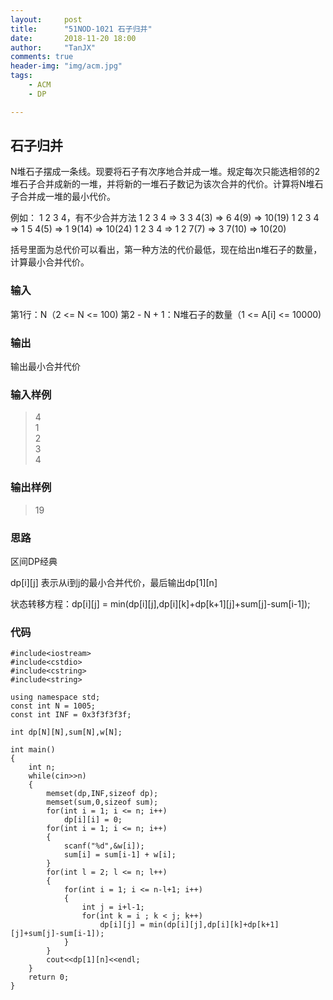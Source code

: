```yaml
---
layout:     post
title:      "51NOD-1021 石子归并"
date:       2018-11-20 18:00
author:     "TanJX"
comments: true
header-img: "img/acm.jpg"
tags:
    - ACM
    - DP

---
```


## 石子归并

N堆石子摆成一条线。现要将石子有次序地合并成一堆。规定每次只能选相邻的2堆石子合并成新的一堆，并将新的一堆石子数记为该次合并的代价。计算将N堆石子合并成一堆的最小代价。

例如： 1 2 3 4，有不少合并方法
1 2 3 4 => 3 3 4(3) => 6 4(9) => 10(19)
1 2 3 4 => 1 5 4(5) => 1 9(14) => 10(24)
1 2 3 4 => 1 2 7(7) => 3 7(10) => 10(20)

括号里面为总代价可以看出，第一种方法的代价最低，现在给出n堆石子的数量，计算最小合并代价。

### 输入

第1行：N（2 <= N <= 100)
第2 - N + 1：N堆石子的数量（1 <= A[i] <= 10000)

### 输出

输出最小合并代价

### 输入样例

>4<br>
1<br>
2<br>
3<br>
4

### 输出样例

>19

### 思路

区间DP经典

dp[i][j] 表示从i到j的最小合并代价，最后输出dp[1][n]

状态转移方程：dp[i][j] = min(dp[i][j],dp[i][k]+dp[k+1][j]+sum[j]-sum[i-1]);

### 代码

```
#include<iostream>
#include<cstdio>
#include<cstring>
#include<string>

using namespace std;
const int N = 1005;
const int INF = 0x3f3f3f3f;

int dp[N][N],sum[N],w[N];

int main()
{
    int n;
    while(cin>>n)
    {
        memset(dp,INF,sizeof dp);
        memset(sum,0,sizeof sum);
        for(int i = 1; i <= n; i++)
            dp[i][i] = 0;
        for(int i = 1; i <= n; i++)
        {
            scanf("%d",&w[i]);
            sum[i] = sum[i-1] + w[i];
        }
        for(int l = 2; l <= n; l++)
        {
            for(int i = 1; i <= n-l+1; i++)
            {
                int j = i+l-1;
                for(int k = i ; k < j; k++)
                    dp[i][j] = min(dp[i][j],dp[i][k]+dp[k+1][j]+sum[j]-sum[i-1]);
            }
        }
        cout<<dp[1][n]<<endl;
    }
    return 0;
}
```
